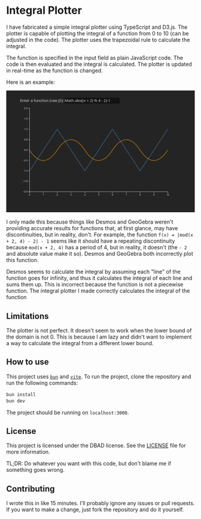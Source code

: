 # Integral Plotter

I have fabricated a simple integral plotter using TypeScript and D3.js. The plotter is capable of plotting the integral of a function from 0 to 10 (can be adjusted in the code). The plotter uses the trapezoidal rule to calculate the integral.

The function is specified in the input field as plain JavaScript code. The code is then evaluated and the integral is calculated. The plotter is updated in real-time as the function is changed.

Here is an example:

![plot](image.png)

I only made this because things like Desmos and GeoGebra weren't providing accurate results for functions that, at first glance, may have discontinuities, but in reality, don't. For example, the function `f(x) = |mod(x + 2, 4) - 2| - 1` seems like it should have a repeating discontinuity because `mod(x + 2, 4)` has a period of 4, but in reality, it doesn't (the `- 2` and absolute value make it so). Desmos and GeoGebra both incorrectly plot this function.

Desmos seems to calculate the integral by assuming each "line" of the function goes for infinity, and thus it calculates the integral of each line and sums them up. This is incorrect because the function is not a piecewise function. The integral plotter I made correctly calculates the integral of the function

## Limitations

The plotter is not perfect. It doesn't seem to work when the lower bound of the domain is not 0. This is because I am lazy and didn't want to implement a way to calculate the integral from a different lower bound.

## How to use

This project uses [`bun`](https://bun.sh) and [`vite`](https://vitejs.dev/). To run the project, clone the repository and run the following commands:

```bash
bun install
bun dev
```

The project should be running on `localhost:3000`.

## License

This project is licensed under the DBAD license. See the [LICENSE](LICENSE) file for more information.

TL;DR: Do whatever you want with this code, but don't blame me if something goes wrong.

## Contributing

I wrote this in like 15 minutes. I'll probably ignore any issues or pull requests. If you want to make a change, just fork the repository and do it yourself.
